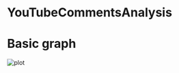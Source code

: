 # YouTubeCommentsAnalysis
# Basic graph
![plot](https://user-images.githubusercontent.com/73878161/177638271-f9436780-25fe-4e72-9206-7aed00ba26a3.jpg)
